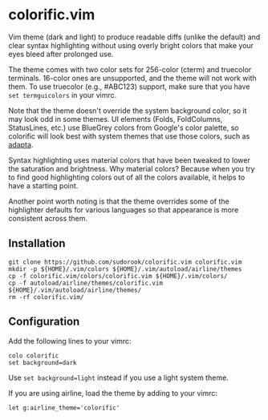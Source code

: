 # colorific.vim

Vim theme (dark and light) to produce readable diffs (unlike the default) and
clear syntax highlighting without using overly bright colors that make your
eyes bleed after prolonged use.

The theme comes with two color sets for 256-color (cterm) and truecolor
terminals. 16-color ones are unsupported, and the theme will not work with
them. To use truecolor (e.g., #ABC123) support, make sure that you have `set
termguicolors` in your vimrc.

Note that the theme doesn't override the system background color, so it may
look odd in some themes. UI elements (Folds, FoldColumns, StatusLines, etc.)
use BlueGrey colors from Google's color palette, so colorific will look best
with system themes that use those colors, such as
[adapta](https://github.com/adapta-project/adapta-gtk-theme).

Syntax highlighting uses material colors that have been tweaked to lower the
saturation and brightness. Why material colors? Because when you try to find
good highlighting colors out of all the colors available, it helps to have a
starting point.

Another point worth noting is that the theme overrides some of the highlighter
defaults for various languages so that appearance is more consistent across
them.


## Installation

```
git clone https://github.com/sudorook/colorific.vim colorific.vim
mkdir -p ${HOME}/.vim/colors ${HOME}/.vim/autoload/airline/themes
cp -f colorific.vim/colors/colorific.vim ${HOME}/.vim/colors/
cp -f autoload/airline/themes/colorific.vim ${HOME}/.vim/autoload/airline/themes/
rm -rf colorific.vim/
```


## Configuration

Add the following lines to your vimrc:
```
colo colorific
set background=dark
```

Use `set background=light` instead if you use a light system theme.

If you are using airline, load the theme by adding to your vimrc:
```
let g:airline_theme='colorific'
```

